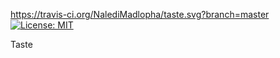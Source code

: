 https://travis-ci.org/NalediMadlopha/taste.svg?branch=master
[![License: MIT](https://img.shields.io/badge/License-MIT-yellow.svg)](https://opensource.org/licenses/MIT)

Taste
